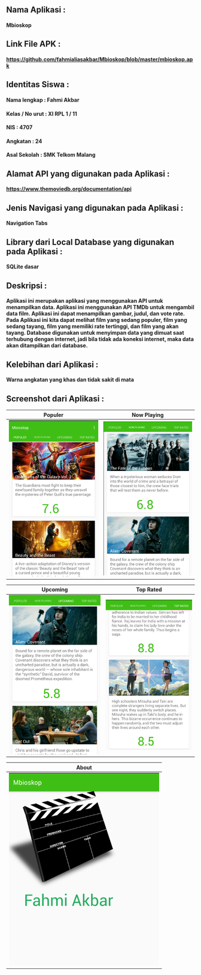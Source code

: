 ## Nama Aplikasi : 
#### Mbioskop
## Link File APK : 
#### https://github.com/fahmialiasakbar/Mbioskop/blob/master/mbioskop.apk
## Identitas Siswa :
#### Nama lengkap : Fahmi Akbar
#### Kelas / No urut : XI RPL 1 / 11
#### NIS : 4707
#### Angkatan : 24
#### Asal Sekolah : SMK Telkom Malang
## Alamat API yang digunakan pada Aplikasi : 
#### https://www.themoviedb.org/documentation/api
## Jenis Navigasi yang digunakan pada Aplikasi : 
#### Navigation Tabs
## Library dari Local Database yang digunakan pada Aplikasi : 
#### SQLite dasar
## Deskripsi :
#### Aplikasi ini merupakan aplikasi yang menggunakan API untuk menampilkan data. Aplikasi ini menggunakan API TMDb untuk mengambil data film. Aplikasi ini dapat menampilkan gambar, judul, dan vote rate. Pada Aplikasi ini kita dapat melihat film yang sedang populer, film yang sedang tayang, film yang memiliki rate tertinggi, dan film yang akan tayang. Database digunakan untuk menyimpan data yang dimuat saat terhubung dengan internet, jadi bila tidak ada koneksi internet, maka data akan ditampilkan dari database.
## Kelebihan dari Aplikasi : 
#### Warna angkatan yang khas dan tidak sakit di mata
## Screenshot dari Aplikasi :
Populer | Now Playing
------------ | -------------
![1](https://github.com/fahmialiasakbar/Mbioskop/blob/master/sss1.PNG)|![2](https://github.com/fahmialiasakbar/Mbioskop/blob/master/sss2.PNG)

Upcoming | Top Rated
------------ | -------------
![3](https://github.com/fahmialiasakbar/Mbioskop/blob/master/sss3.PNG)|![4](https://github.com/fahmialiasakbar/Mbioskop/blob/master/sss4.PNG)

About |
------------ |
![5](https://github.com/fahmialiasakbar/Mbioskop/blob/master/sss5.PNG)|

